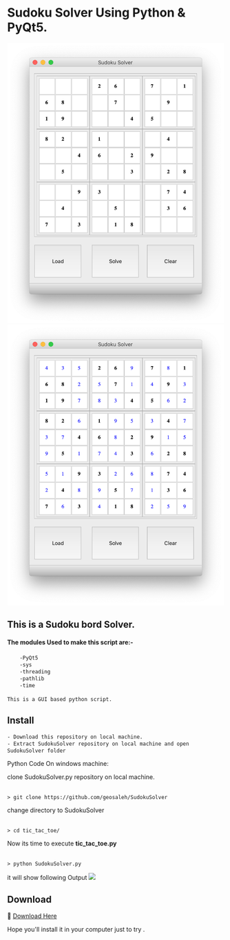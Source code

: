 # Sudoku Solver Using Python & PyQt5.

<img src="example1.png">
<img src="example1_solved.png">

## This is a Sudoku bord Solver.

#### The modules Used to make this script are:-

        -PyQt5
        -sys
        -threading
        -pathlib
        -time

    This is a GUI based python script.

## Install
```
- Download this repository on local machine.
- Extract SudokuSolver repository on local machine and open SudokuSolver folder

```

Python Code On windows machine:

clone SudokuSolver.py repository on local machine.
```

> git clone https://github.com/geosaleh/SudokuSolver

```
change directory to SudokuSolver
```

> cd tic_tac_toe/

```

Now its time to execute **tic_tac_toe.py**
```

> python SudokuSolver.py

```
it will show following Output
<img src="example.gif">

## Download
:paperclip: [Download Here](https://github.com/geosaleh/SudokuSolver)

Hope you'll install it in your computer just to try .


```
